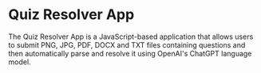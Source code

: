 # Quiz Resolver App

The Quiz Resolver App is a JavaScript-based application that allows users to submit PNG, JPG, PDF, DOCX and TXT files containing questions and then automatically parse and resolve it using OpenAI's ChatGPT language model.
